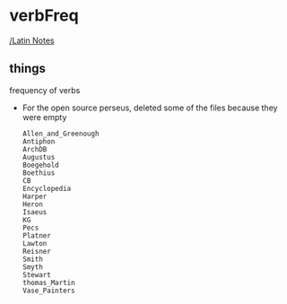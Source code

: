 # verbFreq

[/Latin Notes](/notes/Latin.md)


## things

frequency of verbs

* For the open source perseus, deleted some of the files because they were empty
     ```
     Allen_and_Greenough
     Antiphon
     ArchDB
     Augustus
     Boegehold
     Boethius
     CB
     Encyclopedia
     Harper
     Heron
     Isaeus
     KG
     Pecs
     Platner
     Lawton
     Reisner
     Smith
     Smyth
     Stewart
     thomas_Martin
     Vase_Painters
     ```